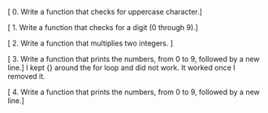 [ 0. Write a function that checks for uppercase character.]

[ 1. Write a function that checks for a digit (0 through 9).]

[ 2. Write a function that multiplies two integers. ]

[ 3. Write a function that prints the numbers, from 0 to 9, followed by a new line.]
I kept {} around the for loop and did not work. It worked once I removed it.

[ 4. Write a function that prints the numbers, from 0 to 9, followed by a new line.]
